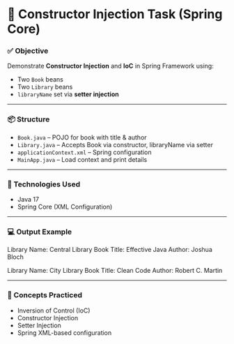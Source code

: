 # 🧪 Constructor Injection Task (Spring Core)

### ✅ Objective
Demonstrate **Constructor Injection** and **IoC** in Spring Framework using:
- Two `Book` beans
- Two `Library` beans
- `libraryName` set via **setter injection**

---

### 📦 Structure
- `Book.java` – POJO for book with title & author
- `Library.java` – Accepts Book via constructor, libraryName via setter
- `applicationContext.xml` – Spring configuration
- `MainApp.java` – Load context and print details

---

### 🔧 Technologies Used
- Java 17
- Spring Core (XML Configuration)

---

### 💻 Output Example
Library Name: Central Library
Book Title: Effective Java
Author: Joshua Bloch

Library Name: City Library
Book Title: Clean Code
Author: Robert C. Martin


---

### 🧠 Concepts Practiced
- Inversion of Control (IoC)
- Constructor Injection
- Setter Injection
- Spring XML-based configuration
